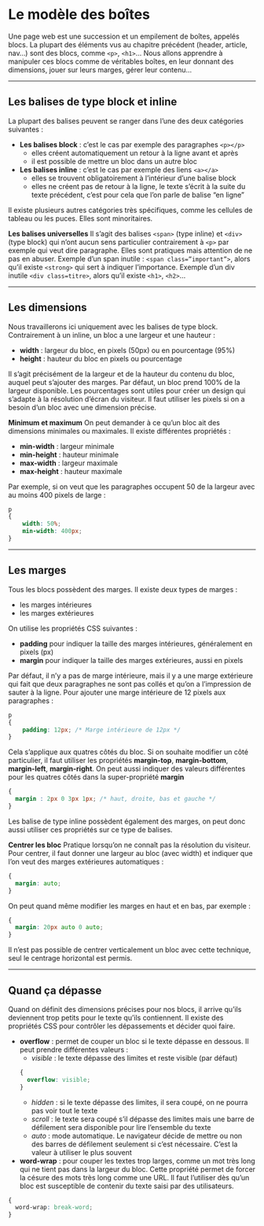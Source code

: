 # Le modèle des boîtes
Une page web est une succession et un empilement de boîtes, appelés blocs. La plupart des éléments vus au chapitre précédent (header, article, nav…) sont des blocs, comme `<p>`, `<h1>`...
Nous allons apprendre à manipuler ces blocs comme de véritables boîtes, en leur donnant des dimensions, jouer sur leurs marges, gérer leur contenu…

----

## Les balises de type block et inline

La plupart des balises peuvent se ranger dans l’une des deux catégories suivantes :
- **Les balises block** : c’est le cas par exemple des paragraphes `<p></p>`
  - elles créent automatiquement un retour à la ligne avant et après
  - il est possible de mettre un bloc dans un autre bloc
- **Les balises inline** : c’est le cas par exemple des liens `<a></a>`
  - elles se trouvent obligatoirement à l’intérieur d’une balise block
  - elles ne créent pas de retour à la ligne, le texte s’écrit à la suite du texte précédent, c’est pour cela que l’on parle de balise “en ligne”

Il existe plusieurs autres catégories très spécifiques, comme les cellules de tableau ou les puces. Elles sont minoritaires.

**Les balises universelles**
Il s’agit des balises `<span>` (type inline) et `<div>` (type block) qui n’ont aucun sens particulier contrairement à `<p>` par exemple qui veut dire paragraphe.
Elles sont pratiques mais attention de ne pas en abuser.
Exemple d’un span inutile : `<span class=”important”>`, alors qu’il existe `<strong>` qui sert à indiquer l’importance.
Exemple d’un div inutile `<div class=titre>`, alors qu’il existe `<h1>`, `<h2>`...

----

## Les dimensions
Nous travaillerons ici uniquement avec les balises de type block. Contrairement à un inline, un bloc a une largeur et une hauteur :
  - **width** : largeur du bloc, en pixels (50px) ou en pourcentage (95%)
  - **height** : hauteur du bloc en pixels ou pourcentage

Il s’agit précisément de la largeur et de la hauteur du contenu du bloc, auquel peut s’ajouter des marges. Par défaut, un bloc prend 100% de la largeur disponible. Les pourcentages sont utiles pour créer un design qui s’adapte à la résolution d’écran du visiteur. Il faut utiliser les pixels si on a besoin d’un bloc avec une dimension précise.

**Minimum et maximum**
On peut demander à ce qu’un bloc ait des dimensions minimales ou maximales.
Il existe différentes propriétés :
- **min-width** : largeur minimale
- **min-height** : hauteur minimale
- **max-width** : largeur maximale
- **max-height** : hauteur maximale

Par exemple, si on veut que les paragraphes occupent 50 de la largeur avec au moins 400 pixels de large :
```css
p
{
    width: 50%;
    min-width: 400px;
}
```

----

## Les marges
Tous les blocs possèdent des marges. Il existe deux types de marges :
- les marges intérieures
- les marges extérieures

On utilise les propriétés CSS suivantes :
- **padding** pour indiquer la taille des marges intérieures, généralement en pixels (px)
- **margin** pour indiquer la taille des marges extérieures, aussi en pixels

Par défaut, il n’y a pas de marge intérieure, mais il y a une marge extérieure qui fait que deux paragraphes ne sont pas collés et qu’on a l’impression de sauter à la ligne.
Pour ajouter une marge intérieure de 12 pixels aux paragraphes :
```css
p
{
    padding: 12px; /* Marge intérieure de 12px */
}
```

Cela s’applique aux quatres côtés du bloc. Si on souhaite modifier un côté particulier, il faut utiliser les propriétés **margin-top**, **margin-bottom**, **margin-left**, **margin-right**.
On peut aussi indiquer des valeurs différentes pour les quatres côtés dans la super-propriété **margin**
```css
{
  margin : 2px 0 3px 1px; /* haut, droite, bas et gauche */
}
``````


Les balise de type inline possèdent également des marges, on peut donc aussi utiliser ces propriétés sur ce type de balises.

**Centrer les bloc**
Pratique lorsqu’on ne connaît pas la résolution du visiteur.
Pour centrer, il faut donner une largeur au bloc (avec width) et indiquer que l’on veut des marges extérieures automatiques :
```css
{
  margin: auto;
}
```

On peut quand même modifier les marges en haut et en bas, par exemple :
```css
{
  margin: 20px auto 0 auto;
}
```

Il n’est pas possible de centrer verticalement un bloc avec cette technique, seul le centrage horizontal est permis.

----

## Quand ça dépasse
Quand on définit des dimensions précises pour nos blocs, il arrive qu’ils deviennent trop petits pour le texte qu’ils contiennent.
Il existe des propriétés CSS pour contrôler les dépassements et décider quoi faire.
- **overflow** : permet de couper un bloc si le texte dépasse en dessous. Il peut prendre différentes valeurs :
  - *visible* : le texte dépasse des limites et reste visible (par défaut)
  ```css
  {
    overflow: visible;
  }
  ```
  - *hidden* : si le texte dépasse des limites, il sera coupé, on ne pourra pas voir tout le texte
  - *scroll* : le texte sera coupé s’il dépasse des limites mais une barre de défilement sera disponible pour lire l’ensemble du texte
  - *auto* : mode automatique. Le navigateur décide de mettre ou non des barres de défilement seulement si c’est nécessaire. C’est la valeur à utiliser le plus souvent
- **word-wrap** : pour couper les textes trop larges, comme un mot très long qui ne tient pas dans la largeur du bloc. Cette propriété permet de forcer la césure des mots très long comme une URL. Il faut l’utiliser dès qu’un bloc est susceptible de contenir du texte saisi par des utilisateurs.
```css
{
  word-wrap: break-word;
}
 ```
